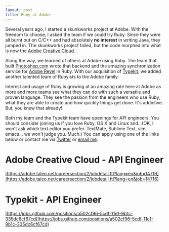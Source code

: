 ```yaml
---
layout: post
title: Ruby at Adobe
---
```


Several years ago, I started a skunkworks project at Adobe. With the freedom to choose, I asked the team if we could try Ruby. Since they were all burnt out on C/C++ and had absolutely **no interest** in writing Java, they jumped in. The skunkworks project failed, but the code morphed into what is now the [Adobe Creative Cloud](https://creative.adobe.com).

Along the way, we learned of others at Adobe using Ruby. The team that built [Photoshop.com](http://www.photoshop.com/) wrote that backend and the amazing synchronization service for [Adobe Revel](http://www.adoberevel.com/) in Ruby. With our acquisition of [Typekit](http://typekit.com), we added another talented team of Rubyists to the Adobe family.

Interest and usage of Ruby is growing at an amazing rate here at Adobe as more and more teams see what they can do with such a versatile and proven language. They see the passion from the engineers who use Ruby, what they are able to create and how quickly things get done. It's addictive. But, you knew that already!

Both my team and the Typekit team have openings for API engineers. You should consider joining us if you love Ruby, OS X and Linux and...(OK, I won't ask which text editor you prefer. TextMate, Sublime Text, vim, emacs... we won't judge you. Much.) You can apply using one of the links below or contact me via [Twitter](http://twitter.com/kstewart) or [email me](mailto:kstewart@adobe.com).

# Adobe Creative Cloud - API Engineer #
[https://adobe.taleo.net/careersection/2/jobdetail.ftl?lang=en&job=14716](https://adobe.taleo.net/careersection/2/jobdetail.ftl?lang=en&job=14716)

# Typekit - API Engineer #
[https://jobs.github.com/positions/a502cf96-5cdf-11e1-9b1c-335dc6cf67cd](https://jobs.github.com/positions/a502cf96-5cdf-11e1-9b1c-335dc6cf67cd)